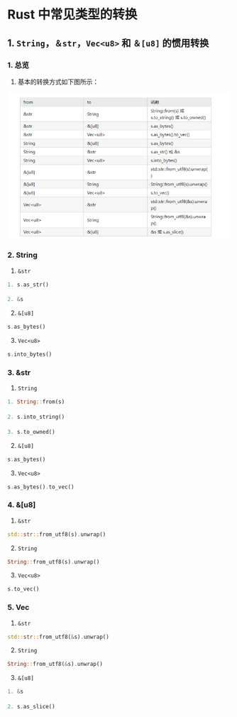# Rust 中常见类型的转换

## 1. `String`，`＆str`，`Vec<u8>` 和 `＆[u8]` 的惯用转换

### 1. 总览
1. 基本的转换方式如下图所示：

![alt text](./imgs/basic-transorm.webp)

### 2. String

1. `&str`

```rs
1. s.as_str()

2. &s
```

2. `&[u8]`
```rs
s.as_bytes()
```

3. `Vec<u8>`
```rs
s.into_bytes()
```

### 3. &str

1. `String`
```rs
1. String::from(s)

2. s.into_string()

3. s.to_owned()
```

2. `&[u8]`
```rs
s.as_bytes()
```

3. `Vec<u8>`
```rs
s.as_bytes().to_vec()
```

### 4. &[u8]


1. `&str`
```rs
std::str::from_utf8(s).unwrap()
```

2. `String`
```rs
String::from_utf8(s).unwrap()
```

3. `Vec<u8>`
```rs
s.to_vec()
```

### 5. Vec<u8>

1. `&str`
```rs
std::str::from_utf8(&s).unwrap()
```

2. `String`
```rs
String::from_utf8(&s).unwrap()
```

3. `&[u8]`
```rs
1. &s

2. s.as_slice()
```